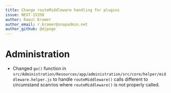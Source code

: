 ```yaml
---
title: Change routeMiddleware handling for plugins
issue: NEXT-15358
author: Raoul Kramer
author_email: r.kramer@snapadmin.net 
author_github: @djpogo
---
```

# Administration
* Changed `go()` function in `src/Administration/Resources/app/administration/src/core/helper/middleware.helper.js` to handle `routeMiddleware()` calls different to circumstand scanrios where `routeMiddleware()` is not properly called.
